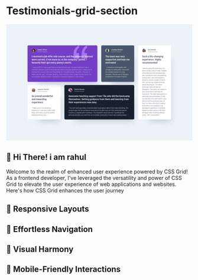 # Testimonials-grid-section
![](./images/desktop-design.jpg)
## 👋 Hi There! i am rahul

Welcome to the realm of enhanced user experience powered by CSS Grid! As a frontend developer, I've leveraged the versatility and power of CSS Grid to elevate the user experience of web applications and websites. Here's how CSS Grid enhances the user journey

## 🌟 Responsive Layouts
## 🔄 Effortless Navigation
## 🎨 Visual Harmony
## 📱 Mobile-Friendly Interactions
